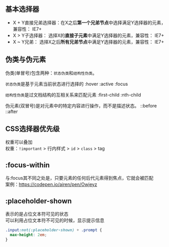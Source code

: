 ## 基本选择器
* X + Y直接兄弟选择器：在X之后**第一个兄弟节点**中选择满足Y选择器的元素，兼容性： IE7+
* X > Y子选择器： 选择X的**直接子元素**中满足Y选择器的元素，兼容性： IE7+
* X ~ Y兄弟： 选择X之后**所有兄弟节点**中满足Y选择器的元素，兼容性： IE7+

## 伪类与伪元素
伪类(单冒号)包含两种：`状态伪类`和`结构性伪类`。

`状态伪类`是基于元素当前状态进行选择的 :hover :active :focus

`结构性伪类`是过文档结构的互相关系来匹配元素 :first-child :nth-child

伪元素(双冒号)是对元素中的特定内容进行操作，而不是描述状态。 ::before ::after

## CSS选择器优先级
权重可以叠加  
权重：`!important` > 行内样式 > `id` > `class` > tag


## :focus-within
与:focus其不同之处是，只要元素的任何后代元素得到焦点，它就会被匹配  
案例：https://codepen.io/airen/pen/Owjeyz



## :placeholder-shown
表示的是占位文本符可见的状态  
可以利用占位文本符不可见的时候，显示提示信息
  ```css
.input:not(:placeholder-shown) + .prompt {
    max-height: 2em; 
}
  ```